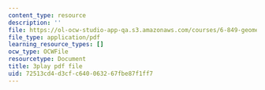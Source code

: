 ```yaml
---
content_type: resource
description: ''
file: https://ol-ocw-studio-app-qa.s3.amazonaws.com/courses/6-849-geometric-folding-algorithms-linkages-origami-polyhedra-fall-2012/72513cd4d3cfc640063267fbe87f1ff7_2ylK_QUpJcQ.pdf
file_type: application/pdf
learning_resource_types: []
ocw_type: OCWFile
resourcetype: Document
title: 3play pdf file
uid: 72513cd4-d3cf-c640-0632-67fbe87f1ff7
---
```

